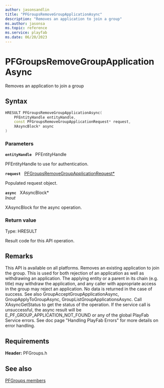 ```yaml
---
author: jasonsandlin
title: "PFGroupsRemoveGroupApplicationAsync"
description: "Removes an application to join a group"
ms.author: jasonsa
ms.topic: reference
ms.service: playfab
ms.date: 06/20/2023
---
```


# PFGroupsRemoveGroupApplicationAsync  

Removes an application to join a group  

## Syntax  
  
```cpp
HRESULT PFGroupsRemoveGroupApplicationAsync(  
    PFEntityHandle entityHandle,  
    const PFGroupsRemoveGroupApplicationRequest* request,  
    XAsyncBlock* async  
)  
```  
  
### Parameters  
  
**`entityHandle`** &nbsp; PFEntityHandle  
  
PFEntityHandle to use for authentication.  
  
**`request`** &nbsp; [PFGroupsRemoveGroupApplicationRequest*](../../pfgroupstypes/structs/pfgroupsremovegroupapplicationrequest.md)  
  
Populated request object.  
  
**`async`** &nbsp; XAsyncBlock*  
*_Inout_*  
  
XAsyncBlock for the async operation.  
  
  
### Return value
Type: HRESULT
  
Result code for this API operation.
  
## Remarks  
  
This API is available on all platforms. Removes an existing application to join the group. This is used for both rejection of an application as well as withdrawing an application. The applying entity or a parent in its chain (e.g. title) may withdraw the application, and any caller with appropriate access in the group may reject an application. No data is returned in the case of success. See also GroupAcceptGroupApplicationAsync, GroupApplyToGroupAsync, GroupListGroupApplicationsAsync. Call XAsyncGetStatus to get the status of the operation. If the service call is unsuccessful, the async result will be E_PF_GROUP_APPLICATION_NOT_FOUND or any of the global PlayFab Service errors. See doc page "Handling PlayFab Errors" for more details on error handling.
  
## Requirements  
  
**Header:** PFGroups.h
  
## See also  
[PFGroups members](../pfgroups_members.md)  

  
  
